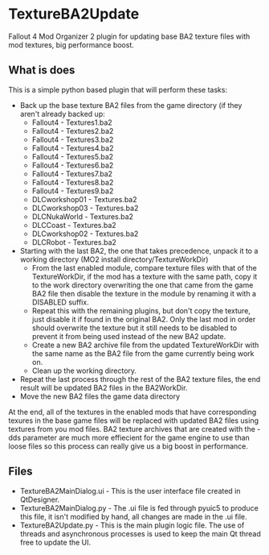 # TextureBA2Update
Fallout 4 Mod Organizer 2 plugin for updating base BA2 texture files with mod textures, big performance boost.

## What is does
This is a simple python based plugin that will perform these tasks:
* Back up the base texture BA2 files from the game directory (if they aren't
  already backed up:
  * Fallout4 - Textures1.ba2
  * Fallout4 - Textures2.ba2
  * Fallout4 - Textures3.ba2
  * Fallout4 - Textures4.ba2
  * Fallout4 - Textures5.ba2
  * Fallout4 - Textures6.ba2
  * Fallout4 - Textures7.ba2
  * Fallout4 - Textures8.ba2
  * Fallout4 - Textures9.ba2
  * DLCworkshop01 - Textures.ba2
  * DLCworkshop03 - Textures.ba2
  * DLCNukaWorld - Textures.ba2
  * DLCCoast - Textures.ba2
  * DLCworkshop02 - Textures.ba2
  * DLCRobot - Textures.ba2
* Starting with the last BA2, the one that takes precedence, unpack it to
  a working directory (MO2 install directory/TextureWorkDir)
  * From the last enabled module, compare texture files with that of the
    TextureWorkDir, if the mod has a texture with the same path, copy it to the
    work directory overwriting the one that came from the game BA2 file then
    disable the texture in the module by renaming it with a DISABLED suffix.
  * Repeat this with the remaining plugins, but don't copy the texture, just
    disable it if found in the original BA2. Only the last mod in order should
    overwrite the texture but it still needs to be disabled to prevent it from
    being used instead of the new BA2 update.
  * Create a new BA2 archive file from the updated TextureWorkDir with the same
    name as the BA2 file from the game currently being work on.
  * Clean up the working directory.
* Repeat the last process through the rest of the BA2 texture files, the end
  result will be updated BA2 files in the BA2WorkDir.
* Move the new BA2 files the game data directory

At the end, all of the textures in the enabled mods that have corresponding
texures in the base game files will be replaced with updated BA2 files using
textures from you mod files. BA2 texture archives that are created with the -dds
parameter are much more effiecient for the game engine to use than loose files
so this process can really give us a big boost in performance.

## Files
* TextureBA2MainDialog.ui - This is the user interface file created in
  QtDesigner.
* TextureBA2MainDialog.py - The .ui file is fed through pyuic5 to produce this
  file, it isn't modified by hand, all changes are made in the .ui file.
* TextureBA2Update.py - This is the main plugin logic file. The use of threads
  and asynchronous processes is used to keep the main Qt thread free to update
  the UI.
